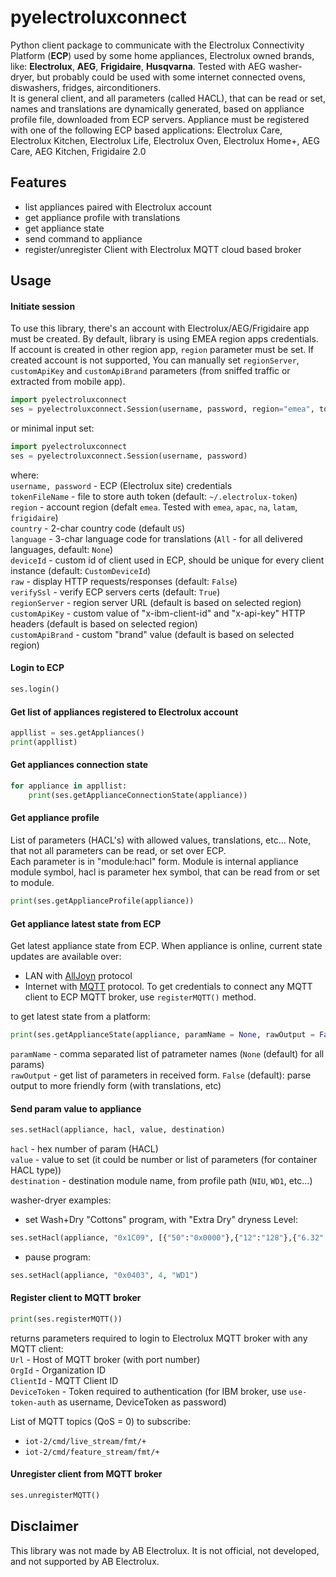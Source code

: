 # pyelectroluxconnect
Python client package to communicate with the Electrolux Connectivity Platform (**ECP**) used by some home appliances, Electrolux owned brands, like: **Electrolux**, **AEG**, **Frigidaire**, **Husqvarna**.
Tested with AEG washer-dryer, but probably could be used with some internet connected ovens, diswashers, fridges, airconditioners.  
It is general client, and all parameters (called HACL), that can be read or set, names and translations are dynamically generated, based on appliance profile file, downloaded from ECP servers. 
Appliance must be registered with one of the following ECP based applications: Electrolux Care, Electrolux Kitchen, Electrolux Life, Electrolux Oven, Electrolux Home+, AEG Care, AEG Kitchen, Frigidaire 2.0
    
## Features
- list appliances paired with Electrolux account
- get appliance profile with translations
- get appliance state
- send command to appliance
- register/unregister Client with Electrolux MQTT cloud based broker

## Usage
#### Initiate session
To use this library, there's an account with Electrolux/AEG/Frigidaire app must be created. By default, library is using EMEA region apps credentials. If account is created in other region app, `region` parameter must be set. If created account is not supported, You can manually set `regionServer`, `customApiKey` and `customApiBrand` parameters (from sniffed traffic or extracted from mobile app).

  
```python
import pyelectroluxconnect
ses = pyelectroluxconnect.Session(username, password, region="emea", tokenFileName = ".electrolux-token", country = "US", language = None, deviceId = "CustomDeviceId", raw = False, verifySsl = True, regionServer=None, customApiKey=None, customApiBrand=None)
```

or minimal input set: 

```python
import pyelectroluxconnect
ses = pyelectroluxconnect.Session(username, password)
```

where:   
`username, password` - ECP (Electrolux site) credentials  
`tokenFileName` - file to store auth token (default: `~/.electrolux-token`)  
`region` - account region (defalt `emea`. Tested with `emea`, `apac`, `na`, `latam`, `frigidaire`)  
`country` - 2-char country code (default `US`)  
`language` - 3-char language code for translations (`All` - for all delivered languages, default: `None`)  
`deviceId` - custom id of client used in ECP, should be unique for every client instance (default: `CustomDeviceId`)  
`raw` - display HTTP requests/responses (default: `False`)  
`verifySsl` - verify ECP servers certs (default: `True`)  
`regionServer` - region server URL (default is based on selected region)   
`customApiKey` - custom value of "x-ibm-client-id" and "x-api-key" HTTP headers (default is based on selected region)   
`customApiBrand` - custom "brand" value (default is based on selected region)  



#### Login to ECP


```python
ses.login()
```

#### Get list of appliances registered to Electrolux account

```python
appllist = ses.getAppliances()
print(appllist)
```


#### Get appliances connection state

```python
for appliance in appllist:  
	print(ses.getApplianceConnectionState(appliance))
```


#### Get appliance profile 
List of parameters (HACL's) with allowed values, translations, etc... Note, that not all parameters can be read, or set over ECP.   
Each parameter is in "module:hacl" form. Module is internal appliance module symbol, hacl is parameter hex symbol, that can be read from or set to module.   
  	
```python
print(ses.getApplianceProfile(appliance))
```

     
#### Get appliance latest state from ECP
Get latest appliance state from ECP. When appliance is online, current state updates are available over:
- LAN with [AllJoyn](https://en.wikipedia.org/wiki/AllJoyn) protocol
- Internet with [MQTT](https://en.wikipedia.org/wiki/MQTT) protocol. To get credentials to connect any MQTT client to ECP MQTT broker, use `registerMQTT()` method.
 

to get latest state from a platform:   

```python
print(ses.getApplianceState(appliance, paramName = None, rawOutput = False))
```

`paramName` - comma separated list of patrameter names (`None` (default) for all params)   
`rawOutput` - get list of parameters in received form. `False` (default): parse output to more friendly form (with translations, etc)   


#### Send param value to appliance

```python
ses.setHacl(appliance, hacl, value, destination)
```
  
`hacl` - hex number of param (HACL)  
`value` - value to set (it could be number or list of parameters (for container HACL type))   
`destination` - destination module name, from profile path (`NIU`, `WD1`, etc...)   
   
washer-dryer examples:
- set Wash+Dry "Cottons" program, with "Extra Dry" dryness Level:
 
```python
ses.setHacl(appliance, "0x1C09", [{"50":"0x0000"},{"12":"128"},{"6.32":1},{"6.33":1}], "WD1")
```

- pause program:

```python
ses.setHacl(appliance, "0x0403", 4, "WD1")
```


#### Register client to MQTT broker
  
```python
print(ses.registerMQTT())
```

returns parameters required to login to Electrolux MQTT broker with any MQTT client:   
`Url` - Host of MQTT broker (with port number)   
`OrgId` - Organization ID   
`ClientId` - MQTT Client ID   
`DeviceToken` - Token required to authentication (for IBM broker, use `use-token-auth` as username, DeviceToken as password)   

List of MQTT topics (QoS = 0) to subscribe:
- `iot-2/cmd/live_stream/fmt/+`   
- `iot-2/cmd/feature_stream/fmt/+`   

#### Unregister client from MQTT broker
  
```python
ses.unregisterMQTT()
```
 
## Disclaimer
This library was not made by AB Electrolux. It is not official, not developed, and not supported by AB Electrolux.

